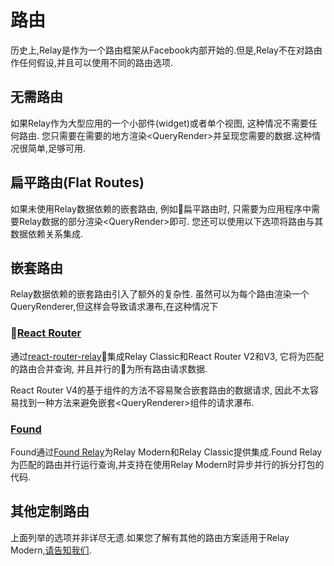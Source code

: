# 路由
历史上,Relay是作为一个路由框架从Facebook内部开始的.但是,Relay不在对路由作任何假设,并且可以使用不同的路由选项.

## 无需路由
如果Relay作为大型应用的一个小部件(widget)或者单个视图, 这种情况不需要任何路由. 您只需要在需要的地方渲染&lt;QueryRender&gt;并呈现您需要的数据.这种情况很简单,足够可用.

## 扁平路由(Flat Routes)
如果未使用Relay数据依赖的嵌套路由, 例如扁平路由时, 只需要为应用程序中需要Relay数据的部分渲染&lt;QueryRender&gt;即可. 您还可以使用以下选项将路由与其数据依赖关系集成.

## 嵌套路由
Relay数据依赖的嵌套路由引入了额外的复杂性. 虽然可以为每个路由渲染一个QueryRenderer,但这样会导致请求瀑布,在这种情况下

### [React Router](https://reacttraining.com/react-router/)
通过[react-router-relay](https://github.com/relay-tools/react-router-relay)集成Relay Classic和React Router V2和V3, 它将为匹配的路由合并查询, 并且并行的为所有路由请求数据.

React Router V4的基于组件的方法不容易聚合嵌套路由的数据请求, 因此不太容易找到一种方法来避免嵌套&lt;QueryRenderer&gt;组件的请求瀑布.

### [Found](https://github.com/4Catalyzer/found)
Found通过[Found Relay](https://github.com/4Catalyzer/found-relay)为Relay Modern和Relay Classic提供集成.Found Relay为匹配的路由并行运行查询,并支持在使用Relay Modern时异步并行的拆分打包的代码.

## 其他定制路由
上面列举的选项并非详尽无遗.如果您了解有其他的路由方案适用于Relay Modern,[请告知我们](https://github.com/facebook/relay/issues/new).